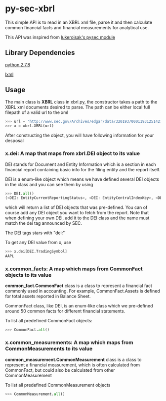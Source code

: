 # py-sec-xbrl

This simple API is to read in an XBRL xml file, parse it and then calculate common financial facts and financial measurements for analytical use.

This API was inspired from [lukeroisak's pysec module](https://github.com/lukerosiak/pysec)

## Library Dependencies

[python 2.7.8](https://www.python.org/download/releases/2.7.8/)

[lxml](http://lxml.de/)

## Usage

The main class is **XBRL** class in xbrl.py, the constructor takes a path to the XBRL xml documents desired to parse. The path can be either local full filepath of a valid url to the xml

```python
>>> url = 'http://www.sec.gov/Archives/edgar/data/320193/000119312514277160/aapl-20140628.xml'
>>> x = xbrl.XBRL(url)
```

After constructing the object, you will have following information for your desposal

### x.dei: A map that maps from xbrl.DEI object to its value
DEI stands for Document and Entity Information which is a section in each financial report containing basic info for the filing entity and the report itself.

DEI is a enum-like object which means we have defined several DEI objects in the class and you can see them by using

```python
>>> DEI.all()
(<DEI: EntityCurrentReportingStatus>, <DEI: EntityCentralIndexKey>, <DEI: CurrentFiscalYearEndDate>, <DEI: DocumentPeriodEndDate>, <DEI: DocumentFiscalPeriodFocus>, <DEI: EntityWellKnownSeasonedIssuer>, <DEI: EntityVoluntaryFilers>, <DEI: TradingSymbol>, <DEI: DocumentFiscalYearFocus>, <DEI: DocumentType>, <DEI: EntityFilerCategory>, <DEI: AmendmentFlag>, <DEI: EntityRegistrantName>, <DEI: EntityCommonStockSharesOutstanding>, <DEI: EntityPublicFloat>)
```

which will return a list of DEI objects that was pre-defined.
You can of course add any DEI object you want to fetch from the report. Note that when defining your own DEI, add it to the DEI class and the name must match the dei tag announced by SEC.

The DEI tags stars with "dei:"

To get any DEI value from x, use

```python
>>> x.dei[DEI.TradingSymbol]
AAPL
```

### x.common_facts: A map which maps from CommonFact objects to its value

**common_fact.CommonFact** class is a class to represent a financial fact commonly used in accounting. For example, CommonFact.Assets is defined for total assets reported in Balance Sheet.

CommonFact class, like DEI, is an enum-like class which we pre-defined around 50 common facts for different financial statements.

To list all predefined CommonFact objects:
```python
>>> CommonFact.all()
```

### x.common_measurements: A map which maps from CommonMeasurements to its value

**common_measurement.CommonMeasurement** class is a class to represent a financial measurement, which is often calculated from CommonFact, but could also be calculated from other CommonMeasurement

To list all predefined CommonMeasurement objects
```python
>>> CommonMeasurement.all()
```
